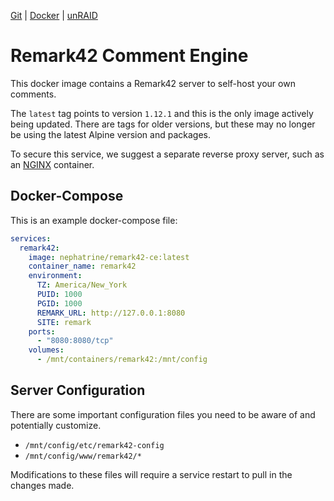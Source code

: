 [Git](https://code.nephatrine.net/NephNET/docker-remark42-ce/src/branch/master) |
[Docker](https://hub.docker.com/r/nephatrine/remark42-ce/) |
[unRAID](https://code.nephatrine.net/NephNET/unraid-containers)

# Remark42 Comment Engine

This docker image contains a Remark42 server to self-host your own comments.

The `latest` tag points to version `1.12.1` and this is the only image actively
being updated. There are tags for older versions, but these may no longer be
using the latest Alpine version and packages.

To secure this service, we suggest a separate reverse proxy server, such as an
[NGINX](https://nginx.com/) container.

## Docker-Compose

This is an example docker-compose file:

```yaml
services:
  remark42:
    image: nephatrine/remark42-ce:latest
    container_name: remark42
    environment:
      TZ: America/New_York
      PUID: 1000
      PGID: 1000
      REMARK_URL: http://127.0.0.1:8080
      SITE: remark
    ports:
      - "8080:8080/tcp"
    volumes:
      - /mnt/containers/remark42:/mnt/config
```

## Server Configuration

There are some important configuration files you need to be aware of and
potentially customize.

- `/mnt/config/etc/remark42-config`
- `/mnt/config/www/remark42/*`

Modifications to these files will require a service restart to pull in the
changes made.
